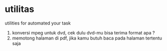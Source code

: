 # utilitas
utilities for automated your task
1. konversi mpeg untuk dvd, cek dulu dvd-mu bisa terima format apa ?
2. memotong halaman di pdf, jika kamu butuh baca pada halaman tertentu saja
